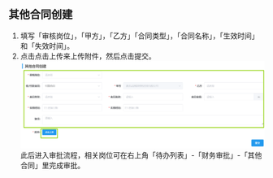 ## 其他合同创建
1. 填写「审核岗位」，「甲方」，「乙方」「合同类型」，「合同名称」，「生效时间」和「失效时间」。
2. 点击<kbd>点击上传</kbd>来上传附件，然后点击<kbd>提交</kbd>。
![图片](/images/others/other.png) 
此后进入审批流程，相关岗位可在右上角「待办列表」-「财务审批」-「其他合同」里完成审批。
<ShowImg src="/images/process/other1.png" text="“其他合同”的审批流程图"/>